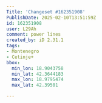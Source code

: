 ```yaml
---
Title: 'Changeset #162351908'
PublishDate: 2025-02-10T13:51:59Z
id: 162351908
user: L29Ah
comment: power lines
created_by: iD 2.31.1
tags:
- Montenegro
- Cetinje+
bbox:
  min_lon: 18.9043758
  min_lat: 42.3644183
  max_lon: 18.9795474
  max_lat: 42.39501

---
```


